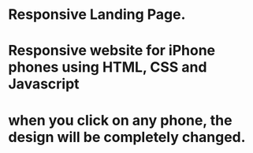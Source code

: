 # Responsive Landing Page.
# Responsive website for iPhone phones using HTML, CSS and Javascript
# when you click on any phone, the design will be completely changed.
